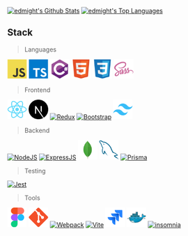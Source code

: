 <a href="https://github.com/anuraghazra/github-readme-stats"><img alt="edmight's Github Stats" src="https://github-readme-stats.vercel.app/api?username=edmight&theme=nord&hide_border=true&include_all_commits=true&count_private=true" height="200px"/></a>
<a href="https://github.com/anuraghazra/github-readme-stats"><img alt="edmight's Top Languages" src="https://github-readme-stats.vercel.app/api/top-langs/?username=edmight&theme=nord&layout=compact&hide_border=true&count_private=true" height="200px"/></a>
<br/>

<h2 align="left" id="stack">Stack</h2>

> Languages
<div>
  <a href="https://www.javascript.com/"><img src="https://raw.githubusercontent.com/devicons/devicon/1119b9f84c0290e0f0b38982099a2bd027a48bf1/icons/javascript/javascript-original.svg" width="45" height="45" alt="javascript" /></a>
  <a href="https://www.typescriptlang.org/"><img src="https://raw.githubusercontent.com/devicons/devicon/1119b9f84c0290e0f0b38982099a2bd027a48bf1/icons/typescript/typescript-original.svg" width="45" height="45" alt="typescript" /></a>
  <a href="https://dotnet.microsoft.com/en-us/languages/csharp"><img src="https://github.com/devicons/devicon/blob/master/icons/csharp/csharp-original.svg" width="45" height="45" alt="csharp" /></a>
  <a href="https://html.com/"><img src="https://github.com/devicons/devicon/blob/master/icons/html5/html5-original.svg" width="45" height="45" alt="Html5" /></a>
  <a href="https://www.css3.com/"><img src="https://github.com/devicons/devicon/blob/master/icons/css3/css3-original.svg" width="45" height="45" alt="css3" /></a>
  <a href="https://sass-lang.com/"><img src="https://github.com/devicons/devicon/blob/master/icons/sass/sass-original.svg" width="45" height="45" alt="sass" /></a>
</div>

> Frontend
<div>
  <a href="https://react.dev/"><img src="https://raw.githubusercontent.com/devicons/devicon/1119b9f84c0290e0f0b38982099a2bd027a48bf1/icons/react/react-original.svg" width="45" height="45" alt="React" /></a>
  <a href="https://nextjs.org/"><img src="https://raw.githubusercontent.com/devicons/devicon/1119b9f84c0290e0f0b38982099a2bd027a48bf1/icons/nextjs/nextjs-original.svg" width="45" height="45" alt="Next.js" /></a>
  <a href="https://redux-toolkit.js.org/"><img src="https://cdn.worldvectorlogo.com/logos/redux.svg" width="45" height="45" alt="Redux" /></a>
  <a href="https://getbootstrap.com/"><img src="https://cdn.worldvectorlogo.com/logos/bootstrap-4.svg" width="45" height="45" alt="Bootstrap" /></a>
  <a href="https://tailwindcss.com/"><img src="https://github.com/devicons/devicon/blob/master/icons/tailwindcss/tailwindcss-plain.svg" width="45" height="45" alt="Tailwind" /></a>
</div>

> Backend
<div>
  <a href="https://nodejs.org/en"><img src="https://brandeps.com/icon-download/N/Nodejs-icon-vector-02.svg" width="45" height="45" alt="NodeJS" /></a>
    <a href="https://expressjs.com/"><img src="https://raw.githubusercontent.com/danielcranney/readme-generator/main/public/icons/skills/express-colored.svg" width="45" height="45" alt="ExpressJS" /></a>
  <a href="https://www.mongodb.com/"><img src="https://github.com/devicons/devicon/blob/master/icons/mongodb/mongodb-original.svg" width="45" height="45" alt="MongoDB" /></a>
  <a href="https://www.mysql.com/"><img src="https://github.com/devicons/devicon/blob/master/icons/mysql/mysql-original.svg" width="45" height="45" alt="MySQL" /></a>
  <a href="https://www.prisma.io/"><img src="https://brandeps.com/icon-download/P/Prisma-icon-vector-01.svg" width="45" height="45" alt="Prisma" /></a>
</div>

> Testing
<div>
  <a href="https://jestjs.io/"><img src="https://brandeps.com/icon-download/J/Jest-icon-vector-02.svg" width="45" height="45" alt="Jest" /></a>
</div>

> Tools
<div>
  <a href="https://www.figma.com/"><img src="https://raw.githubusercontent.com/devicons/devicon/1119b9f84c0290e0f0b38982099a2bd027a48bf1/icons/figma/figma-original.svg" width="45" height="45" alt="figma" /></a>
  <a href="https://git-scm.com/"><img src="https://raw.githubusercontent.com/devicons/devicon/1119b9f84c0290e0f0b38982099a2bd027a48bf1/icons/git/git-original.svg" width="45" height="45" alt="git" /></a>
  <a href="https://webpack.js.org/"><img src="https://brandeps.com/icon-download/W/Webpack-icon-vector-02.svg" width="45" height="45" alt="Webpack" /></a>
  <a href="https://vitejs.dev/"><img src="https://vitejs.dev/logo.svg" width="45" height="45" alt="Vite" /></a>
  <a href="https://www.atlassian.com/software/jira"><img src="https://raw.githubusercontent.com/devicons/devicon/1119b9f84c0290e0f0b38982099a2bd027a48bf1/icons/jira/jira-original.svg" width="45" height="45" alt="jira" /></a>
  <a href="https://www.docker.com/"><img src="https://github.com/devicons/devicon/blob/master/icons/docker/docker-original.svg" width="45" height="45" alt="docker" /></a>
  <a href="https://insomnia.rest/"><img src="https://www.svgrepo.com/show/353904/insomnia.svg" width="45" height="45" alt="insomnia" /></a>
</div>
